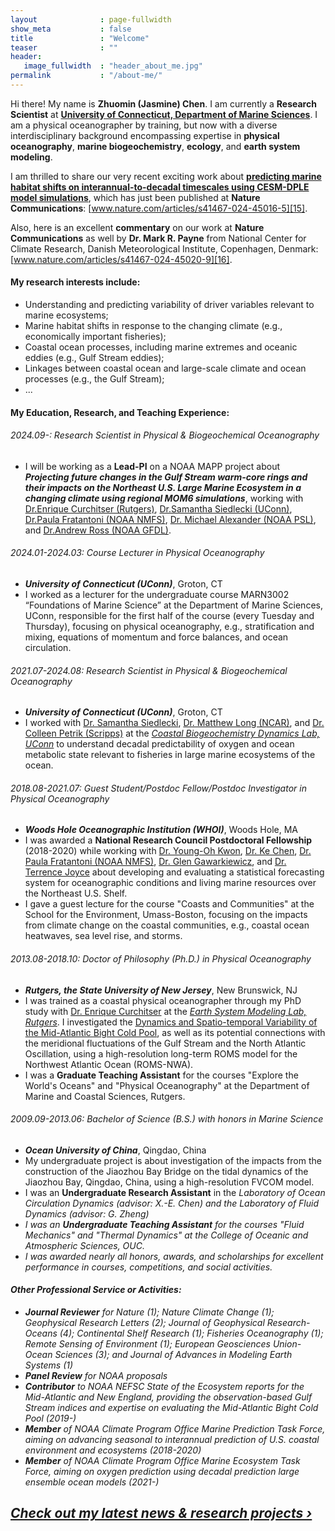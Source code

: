```yaml
---
layout              : page-fullwidth
show_meta           : false
title               : "Welcome"
teaser              : ""
header:
   image_fullwidth  : "header_about_me.jpg"
permalink           : "/about-me/"
---
```

Hi there! My name is <b>Zhuomin (Jasmine) Chen</b>. I am currently a <b>Research Scientist</b> at [<b>University of Connecticut, Department of Marine Sciences</b>][14]. I am a physical oceanographer by training, but now with a diverse interdisciplinary background encompassing expertise in <b>physical oceanography</b>, <b>marine biogeochemistry</b>, <b>ecology</b>, and <b>earth system modeling</b>.  

I am thrilled to share our very recent exciting work about [<b>predicting marine habitat shifts on interannual-to-decadal timescales using CESM-DPLE model simulations</b>][13], which has just been published at <b>Nature Communications</b>: [www.nature.com/articles/s41467-024-45016-5][15].

Also, here is an excellent <b>commentary</b> on our work at <b>Nature Communications</b> as well by <b>Dr. Mark R. Payne</b> from National Center for Climate Research, Danish Meteorological Institute, Copenhagen, Denmark: [www.nature.com/articles/s41467-024-45020-9][16].

#### My research interests include:
* Understanding and predicting variability of driver variables relevant to marine ecosystems;
* Marine habitat shifts in response to the changing climate (e.g., economically important fisheries);
* Coastal ocean processes, including marine extremes and oceanic eddies (e.g., Gulf Stream eddies); 
* Linkages between coastal ocean and large-scale climate and ocean processes (e.g., the Gulf Stream);
* ...

#### My Education, Research, and Teaching Experience:
###### 2024.09-:  Research Scientist in Physical & Biogeochemical Oceanography
* I will be working as a <b>Lead-PI</b> on a NOAA MAPP project about <b><i>Projecting future changes in the Gulf Stream warm-core rings and their impacts on the Northeast U.S. Large Marine Ecosystem in a changing climate using regional MOM6 simulations</i></b>, working with [Dr.Enrique Curchitser (Rutgers)][1], [Dr.Samantha Siedlecki (UConn)][9], [Dr.Paula Fratantoni (NOAA NMFS)][6], [Dr. Michael Alexander (NOAA PSL)][17], and [Dr.Andrew Ross (NOAA GFDL)][18].

###### 2024.01-2024.03: Course Lecturer in Physical Oceanography
* <i><b>University of Connecticut (UConn)</b></i>, Groton, CT   
* I worked as a lecturer for the undergraduate course MARN3002 “Foundations of Marine Science” at the Department of Marine Sciences, UConn, responsible for the first half of the course (every Tuesday and Thursday), focusing on physical oceanography, e.g., stratification and mixing, equations of momentum and force balances, and ocean circulation. 

###### 2021.07-2024.08:  Research Scientist in Physical & Biogeochemical Oceanography
* <i><b>University of Connecticut (UConn)</b></i>, Groton, CT   
* I worked with [Dr. Samantha Siedlecki][9], [Dr. Matthew Long (NCAR)][10], and [Dr. Colleen Petrik (Scripps)][11] at the [*Coastal Biogeochemistry Dynamics Lab, UConn*][12] to understand decadal predictability of oxygen and ocean metabolic state relevant to fisheries in large marine ecosystems of the ocean.

###### 2018.08-2021.07: Guest Student/Postdoc Fellow/Postdoc Investigator in Physical Oceanography
* <i><b>Woods Hole Oceanographic Institution (WHOI)</b></i>, Woods Hole, MA   
* I was awarded a <b>National Research Council Postdoctoral Fellowship</b> (2018-2020) while working with [Dr. Young-Oh Kwon][4], [Dr. Ke Chen][5], [Dr. Paula Fratantoni (NOAA NMFS)][6], [Dr. Glen Gawarkiewicz][7], and [Dr. Terrence Joyce][8] about developing and evaluating a statistical forecasting system for oceanographic conditions and living marine resources over the Northeast U.S. Shelf.
* I gave a guest lecture for the course "Coasts and Communities" at the School for the Environment, Umass-Boston, focusing on the impacts from climate change on the coastal communities, e.g., coastal ocean heatwaves, sea level rise, and storms.

###### 2013.08-2018.10: Doctor of Philosophy (Ph.D.) in Physical Oceanography
* <i><b>Rutgers, the State University of New Jersey</b></i>, New Brunswick, NJ   
* I was trained as a coastal physical oceanographer through my PhD study with [Dr. Enrique Curchitser][1] at the [*Earth System Modeling Lab, Rutgers*][2]. I investigated the [Dynamics and Spatio-temporal Variability of the Mid-Atlantic Bight Cold Pool][3], as well as its potential connections with the meridional fluctuations of the Gulf Stream and the North Atlantic Oscillation, using a high-resolution long-term ROMS model for the Northwest Atlantic Ocean (ROMS-NWA).
* I was a <b>Graduate Teaching Assistant</b> for the courses "Explore the World's Oceans" and "Physical Oceanography" at the Department of Marine and Coastal Sciences, Rutgers.
           
###### 2009.09-2013.06: Bachelor of Science (B.S.) with honors in Marine Science
* <i><b>Ocean University of China</b></i>, Qingdao, China
* My undergraduate project is about investigation of the impacts from the construction of the Jiaozhou Bay Bridge on the tidal dynamics of the Jiaozhou Bay, Qingdao, China, using a high-resolution FVCOM model. 
* I was an <b>Undergraduate Research Assistant</b> in the <i>Laboratory of Ocean Circulation Dynamics</b> (advisor: X.-E. Chen) and the <i>Laboratory of Fluid Dynamics</i> (advisor: G. Zheng)
* I was an <b>Undergraduate Teaching Assistant</b> for the courses "Fluid Mechanics" and "Thermal Dynamics" at the College of Oceanic and Atmospheric Sciences, OUC.
* I was awarded nearly all honors, awards, and scholarships for excellent performance in courses, competitions, and social activities.
 
#### Other Professional Service or Activities:
* <b>Journal Reviewer</b> for <i>Nature</i> (1); <i>Nature Climate Change</i> (1); <i>Geophysical Research Letters</i> (2); <i>Journal of Geophysical Research-Oceans</i> (4); <i>Continental Shelf Research</i> (1); <i>Fisheries Oceanography</i> (1); <i>Remote Sensing of Environment</i> (1); <i>European Geosciences Union-Ocean Sciences</i> (3); and <i>Journal of Advances in Modeling Earth Systems</i> (1)
* <b>Panel Review</b> for NOAA proposals
* <b>Contributor</b> to NOAA NEFSC State of the Ecosystem reports for the Mid-Atlantic and New England, providing the observation-based Gulf Stream indices and expertise on evaluating the Mid-Atlantic Bight Cold Pool (2019-)
* <b>Member</b> of NOAA Climate Program Office Marine Prediction Task Force, aiming on advancing seasonal to interannual prediction of U.S. coastal environment and ecosystems (2018-2020)
* <b>Member</b> of NOAA Climate Program Office Marine Ecosystem Task Force, aiming on oxygen prediction using decadal prediction large ensemble ocean models (2021-)

## <a class="radius button small" href="{{ site.url }}{{ site.baseurl }}/projects/">Check out my latest news & research projects ›</a>

 [1]: https://envsci.rutgers.edu/profiles/curchitser_enrique.html
 [2]: https://esm.rutgers.edu/
 [3]: https://rucore.libraries.rutgers.edu/rutgers-lib/58963/
 [4]: https://www2.whoi.edu/staff/ykwon/
 [5]: https://www2.whoi.edu/staff/kchen/
 [6]: https://www.fisheries.noaa.gov/contact/paula-fratantoni-phd
 [7]: https://directory.whoi.edu/profile/ggawarkiewicz/
 [8]: https://directory.whoi.edu/profile/tjoyce/
 [9]: https://marinesciences.uconn.edu/person/samantha-siedlecki/
 [10]: https://www2.cgd.ucar.edu/staff/mclong/
 [11]: https://cpetrik.scrippsprofiles.ucsd.edu/
 [12]: https://samanthasiedlecki.wixsite.com/coastalbiogeodynlab
 [13]: https://www.nature.com/articles/s41467-024-45016-5
 [14]: https://marinesciences.uconn.edu/person/zhuomin-chen/
 [15]: https://www.nature.com/articles/s41467-024-45016-5 
 [16]: https://www.nature.com/articles/s41467-024-45020-9
 [17]: https://psl.noaa.gov/people/michael.alexander/
 [18]: https://andrew-c-ross.github.io/
